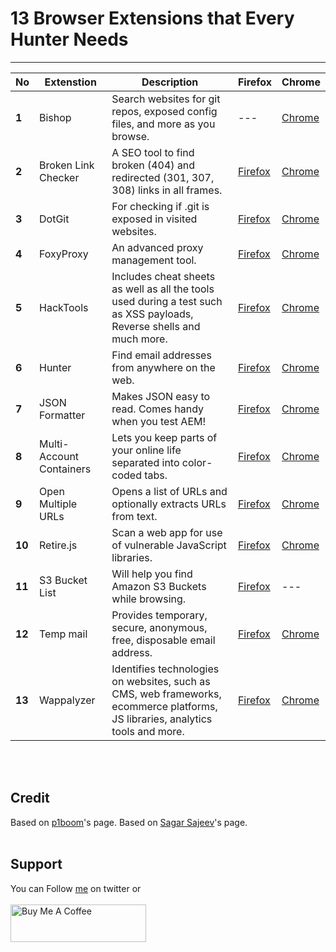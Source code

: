 # 13 Browser Extensions that Every Hunter Needs


-------
No | Extenstion | Description | Firefox | Chrome
------- | ------- | ------- | ------- | ------- 
**1** | Bishop | Search websites for git repos, exposed config files, and more as you browse. | --- | [Chrome](https://chrome.google.com/webstore/detail/bishop-vulnerability-scan/cbkdeoaaclnbidadjimofnhpbfhjakoe)
**2** | Broken Link Checker | A SEO tool to find broken (404) and redirected (301, 307, 308) links in all frames. | [Firefox](https://addons.mozilla.org/en-US/firefox/addon/find-broken-links/) | [Chrome](https://chrome.google.com/webstore/detail/broken-link-checker/nibppfobembgfmejpjaaeocbogeonhch?hl=en)
**3** | DotGit | For checking if .git is exposed in visited websites. | [Firefox](https://addons.mozilla.org/en-US/firefox/addon/dotgit/) | [Chrome](https://chrome.google.com/webstore/detail/dotgit/pampamgoihgcedonnphgehgondkhikel?hl=en)
**4** | FoxyProxy | An advanced proxy management tool. | [Firefox](https://addons.mozilla.org/en-US/firefox/addon/foxyproxy-standard/) | [Chrome](https://chrome.google.com/webstore/detail/foxyproxy-standard/gcknhkkoolaabfmlnjonogaaifnjlfnp?hl=en)
**5** | HackTools | Includes cheat sheets as well as all the tools used during a test such as XSS payloads, Reverse shells and much more. | [Firefox](https://addons.mozilla.org/en-US/firefox/addon/hacktools/) | [Chrome](https://chrome.google.com/webstore/detail/hack-tools/cmbndhnoonmghfofefkcccljbkdpamhi)
**6** | Hunter | Find email addresses from anywhere on the web. | [Firefox](https://addons.mozilla.org/en-US/firefox/addon/hunterio/) | [Chrome](https://chrome.google.com/webstore/detail/hunter-email-finder-exten/hgmhmanijnjhaffoampdlllchpolkdnj?hl=en)
**7** | JSON Formatter | Makes JSON easy to read. Comes handy when you test AEM! | [Firefox](https://addons.mozilla.org/en-US/firefox/addon/json-formatter/) | [Chrome](https://chrome.google.com/webstore/detail/json-formatter/bcjindcccaagfpapjjmafapmmgkkhgoa?hl=en)
**8** | Multi-Account Containers | Lets you keep parts of your online life separated into color-coded tabs. | [Firefox](https://addons.mozilla.org/en-US/firefox/addon/multi-account-containers/) | [Chrome](https://chrome.google.com/webstore/detail/sessionbox-multi-login-to/megbklhjamjbcafknkgmokldgolkdfig?hl=en)
**9** | Open Multiple URLs | Opens a list of URLs and optionally extracts URLs from text. | [Firefox](https://addons.mozilla.org/en-US/firefox/addon/open-multiple-urls/) | [Chrome](https://chrome.google.com/webstore/detail/open-multiple-urls/oifijhaokejakekmnjmphonojcfkpbbh?hl=en)
**10** | Retire.js | Scan a web app for use of vulnerable JavaScript libraries. | [Firefox](https://addons.mozilla.org/en-US/firefox/addon/foxyproxy-standard/) | [Chrome](https://chrome.google.com/webstore/detail/foxyproxy-standard/laabfmlnjonogaaifnjlfnp?hl=en)
**11** | S3 Bucket List | Will help you find Amazon S3 Buckets while browsing. | [Firefox](https://addons.mozilla.org/en-US/firefox/addon/s3-bucket-list/) | ---
**12** | Temp mail | Provides temporary, secure, anonymous, free, disposable email address. | [Firefox](https://addons.mozilla.org/en-US/firefox/addon/temp-mail/) | [Chrome](https://chrome.google.com/webstore/detail/temp-mail-disposable-temp/inojafojbhdpnehkhhfjalgjjobnhomj?hl=en)
**13** | Wappalyzer | Identifies technologies on websites, such as CMS, web frameworks, ecommerce platforms, JS libraries, analytics tools and more. | [Firefox](https://addons.mozilla.org/en-US/firefox/addon/wappalyzer/) | [Chrome](https://chrome.google.com/webstore/detail/wappalyzer-technology-pro/gppongmhjkpfnbhagpmjfkannfbllamg)

<br>&nbsp;
## Credit
Based on [p1boom](https://www.p1boom.com/2022/02/top25-browser-extensions-for-hacker.html)'s page.
Based on [Sagar Sajeev](https://sagarsajeev.medium.com/browser-extensions-which-have-landed-28ea451d531c)'s page.
<br>&nbsp;

## Support
You can Follow [me](https://twitter.com/MeAsHacker_HNA) on twitter or
<br><br><a href="https://www.buymeacoffee.com/NafisiAslH" target="_blank"><img src="https://cdn.buymeacoffee.com/buttons/v2/default-yellow.png" alt="Buy Me A Coffee" style="height: 60px !important;width: 217px !important;" ></a>
